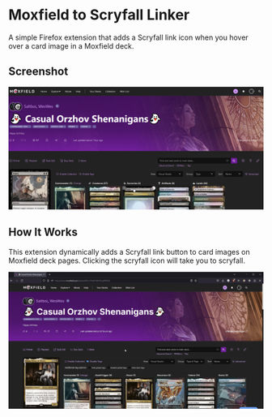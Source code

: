 # Moxfield to Scryfall Linker

A simple Firefox extension that adds a Scryfall link icon when you hover over a card image in a Moxfield deck.

## Screenshot

![Moxfield-to-Scryfall-Linker Screenshot](images/screenshot.png)

## How It Works

This extension dynamically adds a Scryfall link button to card images on Moxfield deck pages. Clicking the scryfall icon will take you to scryfall. 

![Moxfield-to-Scryfall-Linker Demo](images/Demo.gif)
